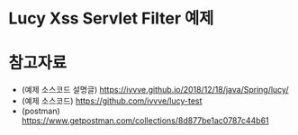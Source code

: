 # Lucy Xss Servlet Filter 예제

# 참고자료
* (예제 소스코드 설명글) https://ivvve.github.io/2018/12/18/java/Spring/lucy/
* (예제 소스코드) https://github.com/ivvve/lucy-test
* (postman) https://www.getpostman.com/collections/8d877be1ac0787c44b61